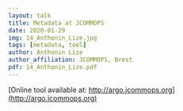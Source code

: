 ```yaml
---
layout: talk
title: Metadata at JCOMMOPS
date: 2020-01-29
img: 14_Anthonin_Lize.jpg
tags: [metadata, tool]
author: Anthonin Lize
author_affiliation: JCOMMOPS, Brest
pdf: 14_Anthonin_Lize.pdf
---
```


[Online tool available at: http://argo.jcommops.org](http://argo.jcommops.org)

[jekyll-docs]: https://jekyllrb.com/docs/home
[jekyll-gh]:   https://github.com/jekyll/jekyll
[jekyll-talk]: https://talk.jekyllrb.com/